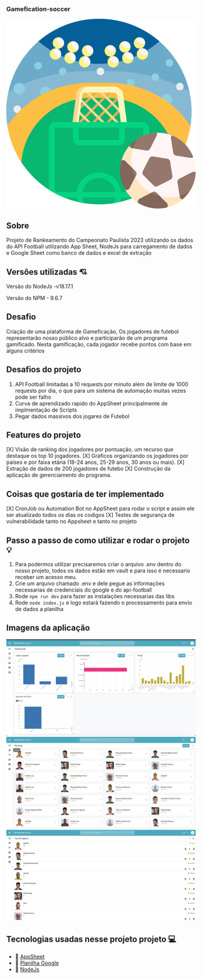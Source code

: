 ### Gamefication-soccer

![Gamefication-soccer](./imgs/campo-de-futebol.png)

## Sobre
Projeto de Rankeamento do Campeonato Paulista 2023 utilizando os dados do API Football utilizando App Sheet, NodeJs para carregamento de dados e Google Sheet como banco de dados e excel de extração

## Versões utilizadas 💘

Versão do NodeJs -v18.17.1

Versão do NPM - 9.6.7

## Desafio

Criação de uma plataforma de Gameficação, Os jogadores de futebol representarão nosso público alvo e participarão de um programa gamificado. Nesta gamificação, cada jogador recebe pontos com base em alguns critérios

## Desafios do projeto

1. API Football limitadas a 10 requests por minuto além de limite de 1000 requests por dia, o que para um sistema de automação muitas vezes pode ser falho
2. Curva de aprendizado rapido do AppSheet principalmente de implmentação de Scripts
3. Pegar dados massivos dos jogares de Futebol

## Features do projeto
[X] Visão de ranking dos jogadores por pontuação, um recurso que destaque os top 10 jogadores.
[X] Gráficos organizando os jogadores por países e por faixa etária (18-24 anos, 25-29 anos, 30 anos ou mais).
[X] Extração de dados de 200 jogadores de futebo
[X] Construção da aplicação de gerenciamento do programa.

## Coisas que gostaria de ter implementado
[X] CronJob ou Automation Bot no AppSheet para rodar o script e assim ele ser atualizado todos os dias os codigos
[X] Testes de segurança de vulnerabilidade tanto no Appsheet e tanto no projeto
 
## Passo a passo de como utilizar e rodar o projeto 💡

1. Para podermos utilizar precisaremos criar o arquivo .env dentro do nosso projeto, todos os dados estão em vault e para isso é necessario receber um acesso meu.
2. Crie um arquivo chamado .env e dele pegue as informações necessarias de credenciais do google e do api-football
3. Rode `npm run dev` para fazer as instalações necessarias das libs
4. Rode `node index.js` e logo estará fazendo o processamento para envio de dados a planilha 


## Imagens da aplicação

![Dashboards](./imgs/Dashboards.png)
![Ranking 200 Jogadores](./imgs/Ranking200jogadores.png)
![Top 10 Jogadores](./imgs/Top10Jogadores.png)



## Tecnologias usadas nesse projeto projeto 💻

- 🍃 [AppSheet](https://about.appsheet.com/home/)
- 💎 [Planilha Google](https://docs.google.com/spreadsheets)
- 🐳 [NodeJs](https://nodejs.org/en)


